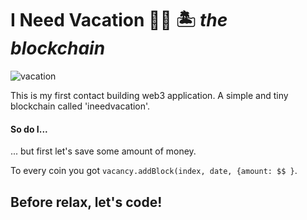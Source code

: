 # I Need Vacation 🏄‍♂️ 🏝 _the blockchain_
![vacation](https://media.giphy.com/media/IvjjgsEhnLCzm/giphy.gif)

This is my first contact building web3 application. A simple and tiny blockchain called 'ineedvacation'. 

#### So do I...

... but first let's save some amount of money.

To every coin you got `vacancy.addBlock(index, date, {amount: $$ }`. 

## Before relax, let's code!
